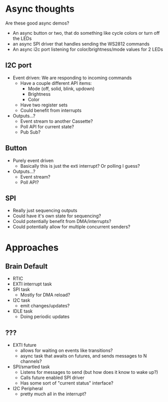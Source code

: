 # Async thoughts

Are these good async demos?

* An async button or two, that do something like cycle colors or turn off the LEDs
* an async SPI driver that handles sending the WS2812 commands
* An async i2c port listening for color/brightness/mode values for 2 LEDs


## I2C port

* Event driven: We are responding to incoming commands
    * Have a couple different API items:
        * Mode (off, solid, blink, updown)
        * Brightness
        * Color
    * Have two register sets
    * Could benefit from interrupts
* Outputs...?
    * Event stream to another Cassette?
    * Poll API for current state?
    * Pub Sub?

## Button

* Purely event driven
    * Basically this is just the exti interrupt? Or polling I guess?
* Outputs...?
    * Event stream?
    * Poll API?

## SPI

* Really just sequencing outputs
* Could have it's own state for sequencing?
* Could potentially benefit from DMA/interrupts?
* Could potentially allow for multiple concurrent senders?

# Approaches

## Brain Default

* RTIC
* EXTI interrupt task
* SPI task
    * Mostly for DMA reload?
* I2C task
    * emit changes/updates?
* IDLE task
    * Doing periodic updates

## ???

* EXTI future
    * allows for waiting on events like transitions?
    * async task that awaits on futures, and sends messages to N channels?
* SPI/smartled task
    * Listens for messages to send (but how does it know to wake up?)
    * Calls future enabled SPI driver
    * Has some sort of "current status" interface?
* I2C Peripheral
    * pretty much all in the interrupt?

